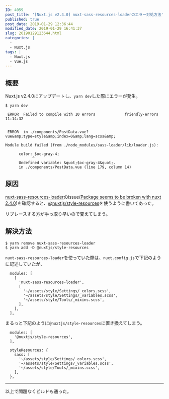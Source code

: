 ```yaml
---
ID: 4059
post_title: '[Nuxt.js v2.4.0] nuxt-sass-resources-loaderのエラー対処方法'
published: true
post_date: 2019-01-29 12:36:44
modified_date: 2019-01-29 16:41:37
slug: 20190129123644.html
categories: |
  -
  - Nuxt.js
tags: |
  - Nuxt.js
  - Vue.js
---
```

## 概要

Nuxt.js v2.4.0にアップデートし、`yarn dev`した際にエラーが発生。

```language-bash
$ yarn dev

 ERROR  Failed to compile with 10 errors             friendly-errors 11:14:32


 ERROR  in ./components/PostData.vue?vue&amp;type=style&amp;index=0&amp;lang=scss&amp;

Module build failed (from ./node_modules/sass-loader/lib/loader.js):

      color: $oc-gray-4;
            ^
      Undefined variable: &quot;$oc-gray-4&quot;.
      in ./components/PostData.vue (line 179, column 14)
```

## 原因

[nuxt-sass-resources-loader](https://github.com/anteriovieira/nuxt-sass-resources-loader)のissue([Package seems to be broken with nuxt 2.4.0](https://github.com/anteriovieira/nuxt-sass-resources-loader/issues/25))を確認すると、[@nuxtjs/style-resources](https://github.com/nuxt-community/style-resources-module)を使うように書いてあった。

リプレースする方が手っ取り早いので変えてしまう。

## 解決方法

```language-bash
$ yarn remove nuxt-sass-resources-loader
$ yarn add -D @nuxtjs/style-resources
```

`nuxt-sass-resources-loader`を使っていた際は、`nuxt.config.js`で下記のように記述していたが、
```language-js
  modules: [
    [
      'nuxt-sass-resources-loader',
      [
        '~/assets/style/Settings/_colors.scss',
        '~/assets/style/Settings/_variables.scss',
        '~/assets/style/Tools/_mixins.scss',
      ],
    ],
  ],
```

まるっと下記のように`@nuxtjs/style-resources`に置き換えてしまう。

```language-js
  modules: [
    '@nuxtjs/style-resources',
  ],

  styleResources: {
    sass: [
      '~/assets/style/Settings/_colors.scss',
      '~/assets/style/Settings/_variables.scss',
      '~/assets/style/Tools/_mixins.scss',
    ],
  },
```

---

以上で問題なくビルドも通った。